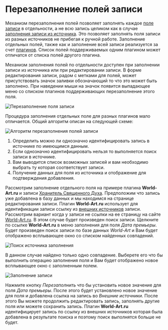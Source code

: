 # Перезаполнение полей записи

Механизм перезаполнения полей позволяет заполнять каждое [поле записи](/ru/user/item/fields.md) в отдельности, а не
всю запись целиком как в случае [заполнения записи из источника](/ru/user/item/add/fill.md). Это позволяет заполнять
поля записи из разных источников не прибегая к ручной работе. Заполнение отдельных полей, также как и заполнение всей
записи реализуется за счет [плагинов](/ru/user/general/plugins.md). Список полей поддерживаемых одним плагином может
отличатся от списка полей другого плагина.

Механизм заполнения полей по отдельности доступен при заполнении записи из источника или при редактировании записи. В
форме редактирования записи, радом с метками для полей, может присутствовать значок заливки обозначающий то что это
может быть заполнено. При наведении мыши на значок появится выпадающее меню со списком плагинов поддерживающих
перезаполнение этого поля.

![Перезаполнение поля записи](https://raw.github.com/anime-db/anime-db-docs/master/images/ru/item/refill_field.jpg)

Процедура заполнения отдельных поле для разных плагинов мало отличается. Общий алгоритм описан на следующей схеме:

![Алгоритм перезаполнения полей записи](https://raw.github.com/anime-db/anime-db-docs/master/images/ru/item/refill_algorithm.jpg)

1. Определить можно ли однозначно идентифицировать запись в источнике по имеющимся данным.
2. Если однозначно идентифицировать нельзя то выполняется поиск записи в источнике.
3. Вам выводится список возможных записей и вам необходимо выбрать ту которая соответствует записи.
4. Получение данных для поля из источника и отображение для подтверждения добавления.

Рассмотрим заполнение отдельного поля на примере плагина **World-Art.ru** и записи [Хранитель Священного
Духа](http://www.world-art.ru/animation/animation.php?id=5993). Предположим что запись уже добавлена в базу данных и мы
находимся на странице редактирования записи. Плагин **World-Art.ru** использует для идентификации записи ссылку из
[внешних источников](/ru/user/item/fields.html#%D0%92%D0%BD%D0%B5%D1%88%D0%BD%D0%B8%D0%B5-%D0%B8%D1%81%D1%82%D0%BE%D1%87%D0%BD%D0%B8%D0%BA%D0%B8)
записи. Рассмотрим вариант когда у записи не ссылки на ее страницу на сайте [World-Art.ru](http://world-art.ru/). В
этом случае будет произведен поиск записи. Щелкните по ссылке **World-Art.ru** в меню заполнения для поля *Дата
премьеры*. Будет произведен поиск записи по базе данных *World-Art* и Вам будет отображено всплывающее окно со списком
найденных совпадений.

![Поиск источника заполнения](https://raw.github.com/anime-db/anime-db-docs/master/images/ru/item/refill_popup_search.jpg)

В данном случае найдено только одно совпадение. Выберете его что бы выполнить операцию заполнения поля и Вам будет
отображено новое всплывающее окно с заполненным полем.

![Заполнение записи](https://raw.github.com/anime-db/anime-db-docs/master/images/ru/item/refill_popup.jpg)

Нажмите кнопку *Перезаполнить* что бы установить новое значение для поля *Дата премьеры*. После этого будет
установлено новое значение для поля и добавлена ссылка на запись во *Внешние источники*. После этого Вы можете
продолжить редактировать запись, заполнять другие поля или можете сохранить запись. Плагин **World-Art.ru**
идентифицирует запись по ссылку из внешних источников которая была добавлена в результате поиска и поэтому поиск
выполнятся больше не будет.